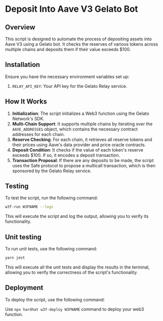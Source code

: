 # Deposit Into Aave V3 Gelato Bot

## Overview

This script is designed to automate the process of depositing assets into Aave V3 using a Gelato bot. It checks the reserves of various tokens across multiple chains and deposits them if their value exceeds $100.

## Installation

Ensure you have the necessary environment variables set up:

1. `RELAY_API_KEY`: Your API key for the Gelato Relay service.

## How It Works

1. **Initialization**: The script initializes a Web3 function using the Gelato Network's SDK.
2. **Multi-Chain Support**: It supports multiple chains by iterating over the `AAVE_ADDRESSES` object, which contains the necessary contract addresses for each chain.
3. **Reserve Checking**: For each chain, it retrieves all reserve tokens and their prices using Aave's data provider and price oracle contracts.
4. **Deposit Condition**: It checks if the value of each token's reserve exceeds $100. If so, it encodes a deposit transaction.
5. **Transaction Proposal**: If there are any deposits to be made, the script uses the Safe protocol to propose a multicall transaction, which is then sponsored by the Gelato Relay service.

## Testing

To test the script, run the following command:

```bash
w3f-run W3FNAME --logs
```

This will execute the script and log the output, allowing you to verify its functionality.

## Unit testing

To run unit tests, use the following command:

```bash
yarn jest
```

This will execute all the unit tests and display the results in the terminal, allowing you to verify the correctness of the script's functionality.

## Deployment

To deploy the script, use the following command:

Use `npx hardhat w3f-deploy W3FNAME` command to deploy your web3 function.
